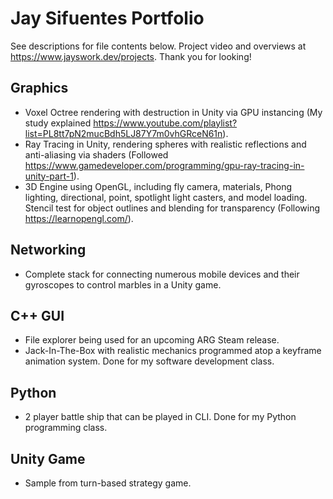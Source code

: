 # Jay Sifuentes Portfolio
See descriptions for file contents below. Project video and overviews at https://www.jayswork.dev/projects. Thank you for looking!


## Graphics
* Voxel Octree rendering with destruction in Unity via GPU instancing (My study explained https://www.youtube.com/playlist?list=PL8tt7pN2mucBdh5LJ87Y7m0vhGRceN61n).
* Ray Tracing in Unity, rendering spheres with realistic reflections and anti-aliasing via shaders (Followed https://www.gamedeveloper.com/programming/gpu-ray-tracing-in-unity-part-1).
* 3D Engine using OpenGL, including fly camera, materials, Phong lighting, directional, point, spotlight light casters, and model loading. Stencil test for object outlines and blending for transparency (Following https://learnopengl.com/).

## Networking
* Complete stack for connecting numerous mobile devices and their gyroscopes to control marbles in a Unity game.

## C++ GUI
* File explorer being used for an upcoming ARG Steam release.
* Jack-In-The-Box with realistic mechanics programmed atop a keyframe animation system. Done for my software development class.

## Python
* 2 player battle ship that can be played in CLI. Done for my Python programming class.

## Unity Game
* Sample from turn-based strategy game.
